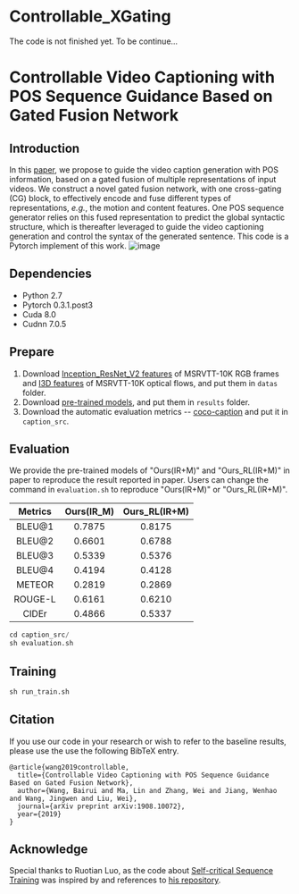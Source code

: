 # Controllable_XGating
The code is not finished yet.
To be continue...

# Controllable Video Captioning with POS Sequence Guidance Based on Gated Fusion Network
## Introduction
In this [paper](https://arxiv.org/abs/1908.10072), we propose to guide the video caption generation with POS information, based on a gated fusion of multiple representations of input videos. We construct a novel gated fusion network, with one cross-gating (CG) block, to effectively encode and fuse different types of representations, *e.g.*, the motion and content features. One POS sequence generator relies on this fused representation to predict the global syntactic structure, which is thereafter leveraged to guide the video captioning generation and control the syntax of the generated sentence. 
This code is a Pytorch implement of this work.
![image](https://github.com/vsislab/Controllable_XGating/blob/imgs/articture.png)

## Dependencies
* Python 2.7
* Pytorch 0.3.1.post3
* Cuda 8.0
* Cudnn 7.0.5

## Prepare
1. Download [Inception_ResNet_V2 features]() of MSRVTT-10K RGB frames and [I3D features]() of MSRVTT-10K optical flows, and put them in `datas` folder.
2. Download [pre-trained models](https://drive.google.com/drive/folders/15LoqMkl_fGQR1UaFxv4zcJgeKWuQo0tQ?usp=sharing), and put them in `results` folder.
3. Download the automatic evaluation metrics -- [coco-caption](https://github.com/tylin/coco-caption) and put it in `caption_src`.

## Evaluation
We provide the pre-trained models of "Ours(IR+M)" and "Ours_RL(IR+M)" in paper to reproduce the result reported in paper. Users can change the command in `evaluation.sh` to reproduce "Ours(IR+M)" or "Ours_RL(IR+M)".

Metrics | Ours(IR_M) | Ours_RL(IR+M)
:-: | :-: | :-: 
BLEU@1 | 0.7875 | 0.8175 |
BLEU@2 | 0.6601 | 0.6788 |
BLEU@3 | 0.5339 | 0.5376 |
BLEU@4 | 0.4194 | 0.4128 |
METEOR | 0.2819 | 0.2869 |
ROUGE-L| 0.6161 | 0.6210 |
CIDEr  | 0.4866 | 0.5337 |

```python
cd caption_src/
sh evaluation.sh
```

## Training
```python
sh run_train.sh
```

## Citation
If you use our code in your research or wish to refer to the baseline results, please use the use the following BibTeX entry.
```
@article{wang2019controllable,  title={Controllable Video Captioning with POS Sequence Guidance Based on Gated Fusion Network},  author={Wang, Bairui and Ma, Lin and Zhang, Wei and Jiang, Wenhao and Wang, Jingwen and Liu, Wei},  journal={arXiv preprint arXiv:1908.10072},  year={2019}}
```

## Acknowledge
Special thanks to Ruotian Luo, as the code about [Self-critical Sequence Training](http://openaccess.thecvf.com/content_cvpr_2017/html/Rennie_Self-Critical_Sequence_Training_CVPR_2017_paper.html) was inspired by and references to [his repository](https://github.com/ruotianluo/self-critical.pytorch).